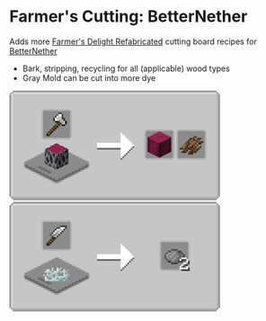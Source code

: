# Farmer's Cutting: BetterNether
Adds more [Farmer's Delight Refabricated](https://modrinth.com/mod/farmers-delight-refabricated) cutting board recipes for [BetterNether](https://modrinth.com/mod/betternether)

- Bark, stripping, recycling for all (applicable) wood types
- Gray Mold can be cut into more dye

![Wood Cutting](media/woodcutting.png) ![Gray Mold Cutting](media/moldcutting.png)